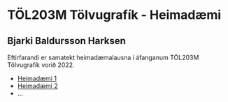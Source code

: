 # TÖL203M Tölvugrafík - Heimadæmi
## Bjarki Baldursson Harksen

Eftirfarandi er samatekt heimadæmalausna í
áfanganum TÖL203M Tölvugrafík vorið 2022.

- [Heimadæmi 1](./h1/h1.md)
- [Heimadæmi 2](./h2/h2.md)
- ...
